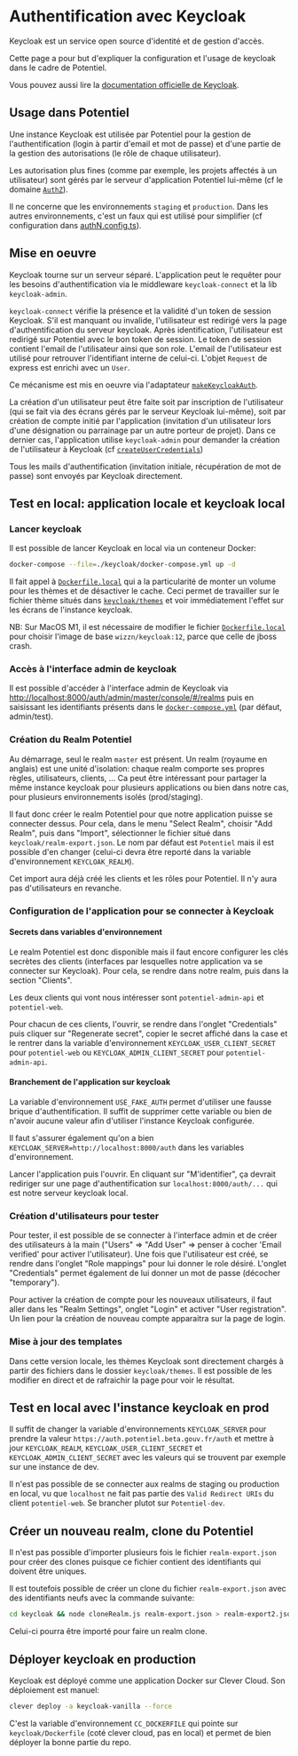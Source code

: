 # Authentification avec Keycloak

Keycloak est un service open source d'identité et de gestion d'accès.

Cette page a pour but d'expliquer la configuration et l'usage de keycloak dans le cadre de Potentiel.

Vous pouvez aussi lire la [documentation officielle de Keycloak](https://www.keycloak.org/documentation).

## Usage dans Potentiel

Une instance Keycloak est utilisée par Potentiel pour la gestion de l'authentification (login à partir d'email et mot de passe) et d'une partie de la gestion des autorisations (le rôle de chaque utilisateur).

Les autorisation plus fines (comme par exemple, les projets affectés à un utilisateur) sont gérés par le serveur d'application Potentiel lui-même (cf le domaine [`AuthZ`](../src/modules/authZ)).

Il ne concerne que les environnements `staging` et `production`. Dans les autres environnements, c'est un faux qui est utilisé pour simplifier (cf configuration dans [authN.config.ts](../src/config/authN.config.ts)).

## Mise en oeuvre

Keycloak tourne sur un serveur séparé. L'application peut le requêter pour les besoins d'authentification via le middleware `keycloak-connect` et la lib `keycloak-admin`.

`keycloak-connect` vérifie la présence et la validité d'un token de session Keycloak. S'il est manquant ou invalide, l'utilisateur est redirigé vers la page d'authentification du serveur keycloak. Après identification, l'utilisateur est redirigé sur Potentiel avec le bon token de session.
Le token de session contient l'email de l'utilisateur ainsi que son role. L'email de l'utilisateur est utilisé pour retrouver l'identifiant interne de celui-ci. L'objet `Request` de express est enrichi avec un `User`.

Ce mécanisme est mis en oeuvre via l'adaptateur [`makeKeycloakAuth`](../src/infra/keycloak/makeKeycloakAuth.ts).

La création d'un utilisateur peut être faite soit par inscription de l'utilisateur (qui se fait via des écrans gérés par le serveur Keycloak lui-même), soit par création de compte initié par l'application (invitation d'un utilisateur lors d'une désignation ou parrainage par un autre porteur de projet).
Dans ce dernier cas, l'application utilise `keycloak-admin` pour demander la création de l'utilisateur à Keycloak (cf [`createUserCredentials`](../src/infra/keycloak/createUserCredentials.ts))

Tous les mails d'authentification (invitation initiale, récupération de mot de passe) sont envoyés par Keycloak directement.

## Test en local: application locale et keycloak local

### Lancer keycloak

Il est possible de lancer Keycloak en local via un conteneur Docker:

```bash
docker-compose --file=./keycloak/docker-compose.yml up -d
```

Il fait appel à [`Dockerfile.local`](../keycloak/Dockerfile.local) qui a la particularité de monter un volume pour les thèmes et de désactiver le cache. Ceci permet de travailler sur le fichier thème situés dans [`keycloak/themes`](../keycloak/themes) et voir immédiatement l'effet sur les écrans de l'instance keycloak.

NB: Sur MacOS M1, il est nécessaire de modifier le fichier [`Dockerfile.local`](../keycloak/Dockerfile.local) pour choisir l'image de base `wizzn/keycloak:12`, parce que celle de jboss crash.

### Accès à l'interface admin de keycloak

Il est possible d'accéder à l'interface admin de Keycloak via [http://localhost:8000/auth/admin/master/console/#/realms](http://localhost:8000/auth/admin/master/console/#/realms) puis en saisissant les identifiants présents dans le [`docker-compose.yml`](../keycloak/docker-compose.yml) (par défaut, admin/test).

### Création du Realm Potentiel

Au démarrage, seul le realm `master` est présent. Un realm (royaume en anglais) est une unité d'isolation: chaque realm comporte ses propres règles, utilisateurs, clients, ... Ca peut être intéressant pour partager la même instance keycloak pour plusieurs applications ou bien dans notre cas, pour plusieurs environnements isolés (prod/staging).

Il faut donc créer le realm Potentiel pour que notre application puisse se connecter dessus. Pour cela, dans le menu "Select Realm", choisir "Add Realm", puis dans "Import", sélectionner le fichier situé dans `keycloak/realm-export.json`. Le nom par défaut est `Potentiel` mais il est possible d'en changer (celui-ci devra être reporté dans la variable d'environnement `KEYCLOAK_REALM`).

Cet import aura déjà créé les clients et les rôles pour Potentiel. Il n'y aura pas d'utilisateurs en revanche.

### Configuration de l'application pour se connecter à Keycloak

#### Secrets dans variables d'environnement

Le realm Potentiel est donc disponible mais il faut encore configurer les clés secrètes des clients (interfaces par lesquelles notre application va se connecter sur Keycloak).
Pour cela, se rendre dans notre realm, puis dans la section "Clients".

Les deux clients qui vont nous intéresser sont `potentiel-admin-api` et `potentiel-web`.

Pour chacun de ces clients, l'ouvrir, se rendre dans l'onglet "Credentials" puis cliquer sur "Regenerate secret", copier le secret affiché dans la case et le rentrer dans la variable d'environnement `KEYCLOAK_USER_CLIENT_SECRET` pour `potentiel-web` ou `KEYCLOAK_ADMIN_CLIENT_SECRET` pour `potentiel-admin-api`.

#### Branchement de l'application sur keycloak

La variable d'environnement `USE_FAKE_AUTH` permet d'utiliser une fausse brique d'authentification. Il suffit de supprimer cette variable ou bien de n'avoir aucune valeur afin d'utiliser l'instance Keycloak configurée.

Il faut s'assurer également qu'on a bien `KEYCLOAK_SERVER=http://localhost:8000/auth` dans les variables d'environnement.

Lancer l'application puis l'ouvrir. En cliquant sur "M'identifier", ça devrait rediriger sur une page d'authentification sur `localhost:8000/auth/...` qui est notre serveur keycloak local.

### Création d'utilisateurs pour tester

Pour tester, il est possible de se connecter à l'interface admin et de créer des utilisateurs à la main ("Users" => "Add User" => penser à cocher 'Email verified' pour activer l'utilisateur). Une fois que l'utilisateur est créé, se rendre dans l'onglet "Role mappings" pour lui donner le role désiré. L'onglet "Credentials" permet également de lui donner un mot de passe (décocher "temporary").

Pour activer la création de compte pour les nouveaux utilisateurs, il faut aller dans les "Realm Settings", onglet "Login" et activer "User registration". Un lien pour la création de nouveau compte apparaitra sur la page de login.

### Mise à jour des templates

Dans cette version locale, les thèmes Keycloak sont directement chargés à partir des fichiers dans le dossier `keycloak/themes`. Il est possible de les modifier en direct et de rafraichir la page pour voir le résultat.

## Test en local avec l'instance keycloak en prod

Il suffit de changer la variable d'environnements `KEYCLOAK_SERVER` pour prendre la valeur `https://auth.potentiel.beta.gouv.fr/auth` et mettre à jour `KEYCLOAK_REALM`, `KEYCLOAK_USER_CLIENT_SECRET` et `KEYCLOAK_ADMIN_CLIENT_SECRET` avec les valeurs qui se trouvent par exemple sur une instance de dev.

Il n'est pas possible de se connecter aux realms de staging ou production en local, vu que `localhost` ne fait pas partie des `Valid Redirect URIs` du client `potentiel-web`. Se brancher plutot sur `Potentiel-dev`.

## Créer un nouveau realm, clone du Potentiel

Il n'est pas possible d'importer plusieurs fois le fichier `realm-export.json` pour créer des clones puisque ce fichier contient des identifiants qui doivent être uniques.

Il est toutefois possible de créer un clone du fichier `realm-export.json` avec des identifiants neufs avec la commande suivante:

```bash
cd keycloak && node cloneRealm.js realm-export.json > realm-export2.json
```

Celui-ci pourra être importé pour faire un realm clone.

## Déployer keycloak en production

Keycloak est déployé comme une application Docker sur Clever Cloud. Son déploiement est manuel:

```bash
clever deploy -a keycloak-vanilla --force
```

C'est la variable d'environnement `CC_DOCKERFILE` qui pointe sur `keycloak/Dockerfile` (coté clever cloud, pas en local) et permet de bien déployer la bonne partie du repo.
